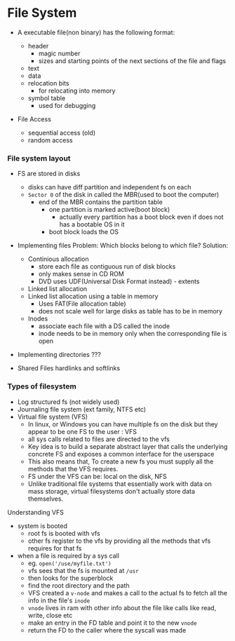 # File System

- A executable file(non binary) has the following format:
    - header
        - magic number
        - sizes and starting points of the next sections of the file and flags
    - text
    - data
    - relocation bits
        - for relocating into memory
    - symbol table
        - used for debugging

- File Access
    - sequential access (old)
    - random access

### File system layout
- FS are stored in disks
    - disks can have diff partition and independent fs on each
    - `Sector 0` of the disk in called the MBR(used to boot the computer)
        - end of the MBR contains the partition table
            - one partition is marked active(boot block)
                - actually every partition has a boot block even if does not has a bootable OS in it
            - boot block loads the OS

- Implementing files
Problem: Which blocks belong to which file?
Solution:
    - Continious allocation
        - store each file as contiguous run of disk blocks
        - only makes sense in CD ROM
        - DVD uses UDF(Universal Disk Format instead) - extents
    - Linked list allocation
    - Linked list allocation using a table in memory
        - Uses FAT(File allocation table)
        - does not scale well for large disks as table has to be in memory
    - Inodes
        - associate each file with a DS called the inode
        - inode needs to be in memory only when the corresponding file is open

- Implementing directories
???

- Shared Files
hardlinks and softlinks

### Types of filesystem
- Log structured fs (not widely used)
- Journaling file system (ext family, NTFS etc)
- Virtual file system (VFS)
    - In linux, or Windows you can have multiple fs on the disk but they appear to be one FS to the user : VFS
    - all sys calls related to files are directed to the vfs
    - Key idea is to build a separate abstract layer that calls the underlying concrete FS and exposes a common interface for the userspace
    - This also means that, To create a new fs you must supply all the methods that the VFS requires.
    - FS under the VFS can be: local on the disk, NFS
    - Unlike traditional file systems that essentially work with data on mass storage, virtual filesystems don't actually store data themselves.

Understanding VFS
- system is booted
    - root fs is booted with vfs
    - other fs register to the vfs by providing all the methods that vfs requires for that fs
- when a file is required by a sys call
    - eg. `open('/use/myfile.txt')`
    - vfs sees that the fs is mounted at `/usr`
    - then looks for the superblock 
    - find the root directory and the path
    - VFS created a `v-node` and makes a call to the actual fs to fetch all the info in the file's `inode`
    - `vnode` lives in ram with other info about the file like calls like read, write, close etc
    - make an entry in the FD table and point it to the new `vnode`
    - return the FD to the caller where the syscall was made
